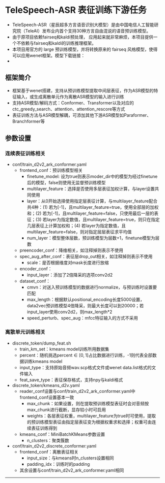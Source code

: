 # TeleSpeech-ASR 表征训练下游任务
* TeleSpeech-ASR（星辰超多方言语音识别大模型）是由中国电信人工智能研究院（TeleAI）发布业内首个支持30种方言自由混说的语音预训练模型。
* 由于原项目依赖fairseq和kaldi预处理， 应用起来就非常麻烦，本项目提供一个不依赖与fairseq和kaldi的训练推理框架。
* 本项目用官方的 large 预训练模型，并将转换原来的 fairseq 风格模型，使得可以应用wenet框架。模型下载链接：
* 
## 框架简介
* 框架基于wenet搭建，支持从预训练模型提取中间层表征，作为ASR模型的特征输入，或生成离散单元作为离散ASR模型的输入进行训练
* 支持ASR模型/解码方式：Conformer、Transformer以及对应的ctc_greedy_search、attention、attention_rescore等方式
* 表征训练方法与ASR模型解耦，可添加其他下游ASR模型如Paraformer、Branchformer等

## 参数设置

### 连续表征训练相关
* conf/train_d2v2_ark_conformer.yaml
  * frontend_conf：预训练模型相关
    * finetune_model: 设为true则表示moder_dir中的模型为经过finetune后的模型，false则使用无监督预训练模型
    * multilayer_feature：选择是否使用多层表征加权计算，与layer设置共同使用
    * layer：从0开始选择使用指定层表征计算，与multilayer_feature配合共4种：(1) 若为[-1]，且multilayer_feature=true，使用全部层的加权和；(2) 若为[-1]，且multilayer_feature=false，只使用最后一层的表征；(3) 若layer为指定数值，且multilayer_feature=true，则只在指定几层表征上计算加权和；(4) 若layer为指定数值，且multilayer_feature=false，则对指定层层表征求平均值
    * num_layer：模型整体层数，预训练模型为层数+1，finetune模型为层数
  * preencoder_conf：降维相关，如注释掉则表示不使用
  * spec_aug_after_conf：表征层drop_out相关，如注释掉则表示不使用
    * scale：是否根据维度对mask长度进行放缩
  * encoder_conf：
    * input_layer：添加了2倍降采的选项conv2d2
  * dataset_conf：
    * cmvn：对送入预训练模型的数据进行normalize，与预训练时设置要匹配
    * max_length：根据默认positional_encoding长度5000设置，data2vec预训练模型4倍降采，则最大长度可以到20000；若input_layer使用conv2d2，则max_length*2
    * speed_perturb、spec_aug：mfcc特征输入的方式不采用

### 离散单元训练相关
* discrete_token/dump_feat.sh
  * train_km_set：kmeans model训练所用数据集
  * percent：随机挑选$\text{percent} \in [0,1]$占比数据进行训练，-1则代表全部数据训练kmeans model
  * input_type：支持原始音频wav.scp格式文件或wenet data.list格式的文件输入
  * feat_save_type：表征保存格式，支持npy与kaldi格式
* discrete_token/kmeans_d2v.yaml
  * reader_conf设置与conf/train_d2v2_ark_conformer.yaml中frontend_conf设置基本一致
    * max_chunk：如果设置，则在提取预训练模型表征时会对音频按max_chunk进行截断，显存较小时可启用
    * weights：各层表征权重，multilayer_feature为true时可使用，提取的预训练模型表征由指定层表征变为根据权重求和选择；权重可由连续表征训练得到
  * kmeans_conf：MiniBatchKMeans参数设置
    * n_clusters：聚类簇数
* conf/train_d2v2_discrete_conformer.yaml
  * frontend_conf：离散表征相关
    * input_size：与kmeans时n_clusters设置相同
    * padding_idx：训练时的padding
  * 其余设置与conf/train_d2v2_ark_conformer.yaml相同
---
